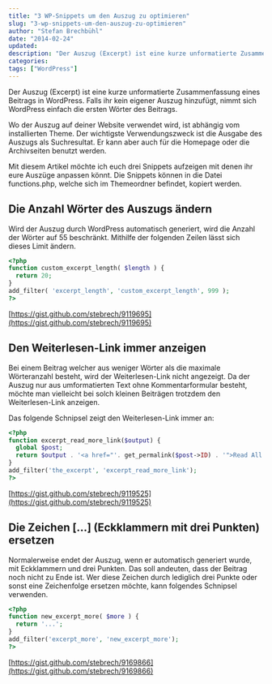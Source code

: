 ```yaml
---
title: "3 WP-Snippets um den Auszug zu optimieren"
slug: "3-wp-snippets-um-den-auszug-zu-optimieren"
author: "Stefan Brechbühl"
date: "2014-02-24"
updated:
description: "Der Auszug (Excerpt) ist eine kurze unformatierte Zusammenfassung eines Beitrags in WordPress. Falls ihr kein eigener Auszug hinzufügt, nimmt sich WordPress einfach die ersten Wörter des Beitrags."
categories:
tags: ["WordPress"]
---
```

Der Auszug (Excerpt) ist eine kurze unformatierte Zusammenfassung eines Beitrags in WordPress. Falls ihr kein eigener Auszug hinzufügt, nimmt sich WordPress einfach die ersten Wörter des Beitrags.

Wo der Auszug auf deiner Website verwendet wird, ist abhängig vom installierten Theme. Der wichtigste Verwendungszweck ist die Ausgabe des Auszugs als Suchresultat. Er kann aber auch für die Homepage oder die Archivseiten benutzt werden.

Mit diesem Artikel möchte ich euch drei Snippets aufzeigen mit denen ihr eure Auszüge anpassen könnt. Die Snippets können in die Datei functions.php, welche sich im Themeordner befindet, kopiert werden.

## Die Anzahl Wörter des Auszugs ändern

Wird der Auszug durch WordPress automatisch generiert, wird die Anzahl der Wörter auf 55 beschränkt. Mithilfe der folgenden Zeilen lässt sich dieses Limit ändern.

```php
<?php
function custom_excerpt_length( $length ) {
  return 20;
}
add_filter( 'excerpt_length', 'custom_excerpt_length', 999 );
?>
```

[https://gist.github.com/stebrech/9119695](https://gist.github.com/stebrech/9119695)

## Den Weiterlesen-Link immer anzeigen

Bei einem Beitrag welcher aus weniger Wörter als die maximale Wörteranzahl besteht, wird der Weiterlesen-Link nicht angezeigt. Da der Auszug nur aus umformatierten Text ohne Kommentarformular besteht, möchte man vielleicht bei solch kleinen Beiträgen trotzdem den Weiterlesen-Link anzeigen.

Das folgende Schnipsel zeigt den Weiterlesen-Link immer an:

```php
<?php
function excerpt_read_more_link($output) {
  global $post;
  return $output . '<a href="'. get_permalink($post->ID) . '">Read All ...</a>';
}
add_filter('the_excerpt', 'excerpt_read_more_link');
?>
```

[https://gist.github.com/stebrech/9119525](https://gist.github.com/stebrech/9119525)

## Die Zeichen [...] (Eckklammern mit drei Punkten) ersetzen

Normalerweise endet der Auszug, wenn er automatisch generiert wurde, mit Eckklammern und drei Punkten. Das soll andeuten, dass der Beitrag noch nicht zu Ende ist. Wer diese Zeichen durch lediglich drei Punkte oder sonst eine Zeichenfolge ersetzen möchte, kann folgendes Schnipsel verwenden.

```php
<?php
function new_excerpt_more( $more ) {
  return '...';
}
add_filter('excerpt_more', 'new_excerpt_more');
?>
```

[https://gist.github.com/stebrech/9169866](https://gist.github.com/stebrech/9169866)
